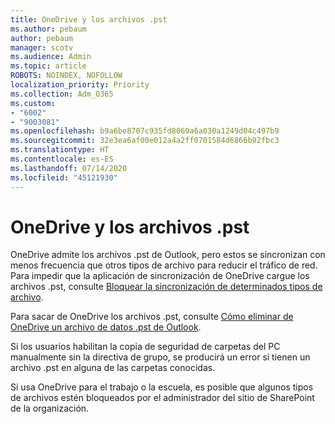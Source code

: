 ```yaml
---
title: OneDrive y los archivos .pst
ms.author: pebaum
author: pebaum
manager: scotv
ms.audience: Admin
ms.topic: article
ROBOTS: NOINDEX, NOFOLLOW
localization_priority: Priority
ms.collection: Adm_O365
ms.custom:
- "6002"
- "9003081"
ms.openlocfilehash: b9a6be8707c935fd8069a6a030a1249d04c497b9
ms.sourcegitcommit: 32e3ea6af00e012a4a2ff0701584d6866b92fbc3
ms.translationtype: HT
ms.contentlocale: es-ES
ms.lasthandoff: 07/14/2020
ms.locfileid: "45121930"
---
```

# <a name="onedrive-and-pst-files"></a>OneDrive y los archivos .pst 

OneDrive admite los archivos .pst de Outlook, pero estos se sincronizan con menos frecuencia que otros tipos de archivo para reducir el tráfico de red. Para impedir que la aplicación de sincronización de OneDrive cargue los archivos .pst, consulte [Bloquear la sincronización de determinados tipos de archivo](https://docs.microsoft.com/onedrive/block-file-types). 

Para sacar de OneDrive los archivos .pst, consulte [Cómo eliminar de OneDrive un archivo de datos .pst de Outlook](https://support.microsoft.com/office/how-to-remove-an-outlook-pst-data-file-from-onedrive-b6b9e522-59bd-40f7-949f-168d0aa9b38e). 

Si los usuarios habilitan la copia de seguridad de carpetas del PC manualmente sin la directiva de grupo, se producirá un error si tienen un archivo .pst en alguna de las carpetas conocidas.

Si usa OneDrive para el trabajo o la escuela, es posible que algunos tipos de archivos estén bloqueados por el administrador del sitio de SharePoint de la organización.